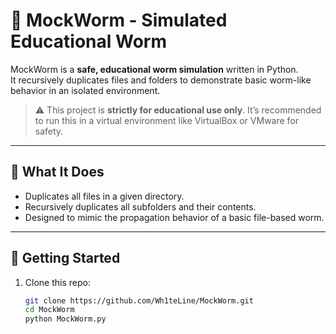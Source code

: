 # 🐛 MockWorm - Simulated Educational Worm

MockWorm is a **safe, educational worm simulation** written in Python.  
It recursively duplicates files and folders to demonstrate basic worm-like behavior in an isolated environment.

> ⚠️ This project is **strictly for educational use only**. It’s recommended to run this in a virtual environment like VirtualBox or VMware for safety.



---

## 🧠 What It Does

- Duplicates all files in a given directory.
- Recursively duplicates all subfolders and their contents.
- Designed to mimic the propagation behavior of a basic file-based worm.

---

## 🚀 Getting Started

1. Clone this repo:
   ```bash
   git clone https://github.com/Wh1teLine/MockWorm.git
   cd MockWorm
   python MockWorm.py
